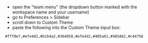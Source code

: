 - open the "team menu" (the dropdown button marked with the workspace
  name and your username)
- go to Preferences > Sidebar
- scroll down to Custom Theme
- paste the following into the Custom Theme input box:

```
#fff8e7,#efe4d2,#b1b4a2,#364850,#efe4d2,#485a62,#485A62,#c44756
```
